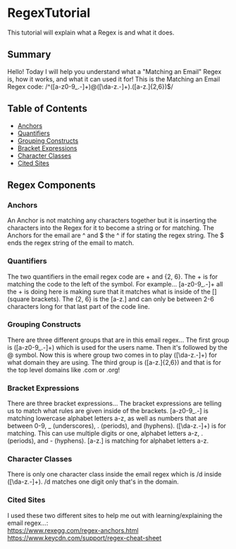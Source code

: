 # RegexTutorial
This tutorial will explain what a Regex is and what it does. 

## Summary

Hello! Today I will help you understand what a "Matching an Email" Regex is, how it works, and what it can used it for!
This is the Matching an Email Regex code: /^([a-z0-9_\.-]+)@([\da-z\.-]+)\.([a-z\.]{2,6})$/

## Table of Contents

- [Anchors](#anchors)
- [Quantifiers](#quantifiers)
- [Grouping Constructs](#grouping-constructs)
- [Bracket Expressions](#bracket-expressions)
- [Character Classes](#character-classes)
- [Cited Sites](#cited-sites)

## Regex Components

### Anchors

An Anchor is not matching any characters together but it is inserting the characters into the Regex for it to become a string or for matching. 
The Anchors for the email are ^ and $
the ^ if for stating the regex string.
The $ ends the regex string of the email to match.

### Quantifiers
The two quantifiers in the email regex code are + and {2, 6}.
The + is for matching the code to the left of the symbol.
For example... [a-z0-9_\.-]+ all the + is doing here is making sure that it matches what is inside of the [] (square brackets).
The {2, 6} is the [a-z\.] and can only be between 2-6 characters long for that last part of the code line.

### Grouping Constructs

There are three different groups that are in this email regex... 
The first group is ([a-z0-9_\.-]+) which is used for the users name. 
Then it's followed by the @ symbol. Now this is where group two comes in to play ([\da-z\.-]+) for what domain they are using. 
The third group is ([a-z\.]{2,6}) and that is for the top level domains like .com or .org!

### Bracket Expressions

 There are three bracket expressions... 
 The bracket expressions are telling us to match what rules are given inside of the brackets. 
[a-z0-9_\.-] is matching lowercase alphabet letters a-z, as well as numbers that are between 0-9, _ (underscores), . (periods), and (hyphens).
([\da-z\.-]+) is for matching. This can use multiple digits or one, alphabet letters a-z, . (periods), and - (hyphens).
[a-z\.] is matching for alphabet letters a-z.

### Character Classes

There is only one character class inside the email regex which is /d inside ([\da-z\.-]+). /d matches one digit only that's in the domain.

### Cited Sites

I used these two different sites to help me out with learning/explaining the email regex...:<br>
https://www.rexegg.com/regex-anchors.html<br>
https://www.keycdn.com/support/regex-cheat-sheet
